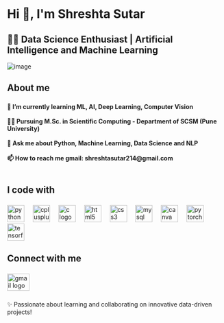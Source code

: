 <h1 align="left">Hi 👋, I'm Shreshta Sutar</h1>

###

<h2 align="left">👨‍💻 Data Science Enthusiast | Artificial Intelligence and Machine Learning </h2>

![image](https://user-images.githubusercontent.com/74038190/212750672-2f3f2b50-c84f-4ed8-a60a-849ae69ff9df.gif)


###

<h2 align="left">About me</h2>

###

<h4 align="left">🌱 I’m currently learning ML, AI, Deep Learning, Computer Vision<br><br>👨‍💻 Pursuing M.Sc. in Scientific Computing - Department of SCSM (Pune University)<br><br>💬 Ask me about Python, Machine Learning, Data Science and NLP<br><br>📫 How to reach me gmail: shreshtasutar214@gmail.com<br><br></h4>

###

<h2 align="left">I code with</h2>

###

<div align="left">
  <img src="https://cdn.jsdelivr.net/gh/devicons/devicon/icons/python/python-original.svg" height="40" alt="python logo"  />
  <img width="12" />
  <img src="https://cdn.jsdelivr.net/gh/devicons/devicon/icons/cplusplus/cplusplus-original.svg" height="40" alt="cplusplus logo"  />
  <img width="12" />
  <img src="https://cdn.jsdelivr.net/gh/devicons/devicon/icons/c/c-original.svg" height="40" alt="c logo"  />
  <img width="12" />
  <img src="https://cdn.jsdelivr.net/gh/devicons/devicon/icons/html5/html5-original.svg" height="40" alt="html5 logo"  />
  <img width="12" />
  <img src="https://cdn.jsdelivr.net/gh/devicons/devicon/icons/css3/css3-original.svg" height="40" alt="css3 logo"  />
  <img width="12" />
  <img src="https://cdn.jsdelivr.net/gh/devicons/devicon/icons/mysql/mysql-original.svg" height="40" alt="mysql logo"  />
  <img width="12" />
  <img src="https://cdn.jsdelivr.net/gh/devicons/devicon/icons/canva/canva-original.svg" height="40" alt="canva logo"  />
  <img width="12" />
  <img src="https://cdn.jsdelivr.net/gh/devicons/devicon/icons/pytorch/pytorch-original.svg" height="40" alt="pytorch logo"  />
  <img width="12" />
  <img src="https://cdn.jsdelivr.net/gh/devicons/devicon/icons/tensorflow/tensorflow-original.svg" height="40" alt="tensorflow logo"  />
</div>

###

<h2 align="left">Connect with me</h2>

###

<div align="left">
  <a href="shreshtasutar214@gmail.com" target="_blank">
    <img src="https://raw.githubusercontent.com/maurodesouza/profile-readme-generator/master/src/assets/icons/social/gmail/default.svg" width="52" height="40" alt="gmail logo"  />
  </a>
</div>

###

<p align="left">✨ Passionate about learning and collaborating on innovative data-driven projects!</p>
